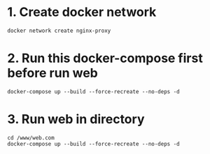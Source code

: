# 1. Create docker network

```
docker network create nginx-proxy
```

# 2. Run this docker-compose first before run web

```
docker-compose up --build --force-recreate --no-deps -d
```

# 3. Run web in directory

```
cd /www/web.com
docker-compose up --build --force-recreate --no-deps -d
```
